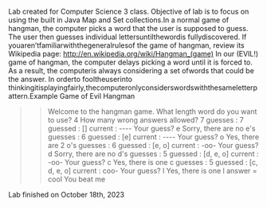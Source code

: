 Lab created for Computer Science 3 class. Objective of lab is to focus on using the built in Java Map and Set collections.In a normal game of hangman, the computer picks a word that the user is supposed to guess. The user then
guesses individual lettersuntilthewordis fullydiscovered. If youaren’tfamiliarwiththegeneralrulesof
the game of hangman, review its Wikipedia page: http://en.wikipedia.org/wiki/Hangman_(game)
In our (EVIL!) game of hangman, the computer delays picking a word until it is forced to. As a result,
the computeris always considering a set ofwords that could be the answer. In orderto fooltheuserinto
thinkingitisplayingfairly,thecomputeronlyconsiderswordswiththesameletterpattern.Example Game of Evil Hangman
>> Welcome to the hangman game.
>> What length word do you want to use? 4
>> How many wrong answers allowed? 7
>> guesses : 7
>> guessed : []
>> current : ----
>> Your guess? e
>> Sorry, there are no e's
>> guesses : 6
>> guessed : [e]
>> current : ----
>> Your guess? o
>> Yes, there are 2 o's
>> guesses : 6
>> guessed : [e, o]
>> current : -oo-
>> Your guess? d
>> Sorry, there are no d's
>> guesses : 5
>> guessed : [d, e, o]
>> current : -oo-
>> Your guess? c
>> Yes, there is one c
>> guesses : 5
>> guessed : [c, d, e, o]
>> current : coo-
>> Your guess? l
>> Yes, there is one l
>> answer = cool
>> You beat me
>>
>> 
Lab finished on October 18th, 2023
